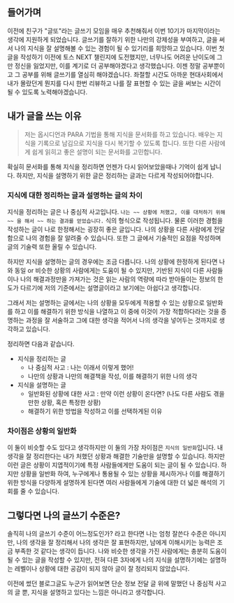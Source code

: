 ## 들어가며
이전에 친구가 "글또"라는 글쓰기 모임을 매우 추천해줘서 이번 10기가 마지막이라는 생각에 지원하게 되었습니다. 글쓰기를 잘하기 위한 나만의 강제성을 부여하고, 글을 써서 나의 지식을 잘 설명해볼 수 있는 경험이 될 수 있기리를 희망하고 있습니다.
이번 첫 글을 작성하기 이전에 토스 NEXT 챌린지에 도전했지만, 너무나도 어려운 난이도에 그만 정신을 잃었지만, 이를 계기로 더 공부해야겠다고 생각했습니다.
이젠 정말 공부뿐이고 그 공부를 위해 글쓰기를 열심히 해야겠습니다. 좌절할 시간도 아까운 현대사회에서 내가 몰랐던게 뭔지를 다시 한번 리뷰하고 나를 잘 표현할 수 있는 글을 써보는 시간이 될 수 있도록 노력해야겠습니다.

## 내가 글을 쓰는 이유

> 저는 옵시디언과 PARA 기법을 통해 지식을 문서화를 하고 있습니다. 배우는 지식을 기록으로 남김으로 지식을 다시 복기할 수 있도록 합니다. 또한 다른 사람에게 쉽게 읽히고 좋은 설명이 되는 문서화를 고민합니다.

확실히 문서화를 통해 지식을 정리하면 언젠가 다시 읽어보았을때나 기억이 쉽게 납니다. 하지만, 지식을 설명하기 위한 글은 정리하는 글과는 다르게 작성되어야합니다. 

### 지식에 대한 정리하는 글과 설명하는 글의 차이
지식을 정리하는 글은 나 중심적 사고입니다. `나는 ~~ 상황에 처했고, 이를 대처하기 위해 ~~ 을 해서 ~~ 하는 결과를 얻었습니다.` 식의 형식으로 작성됩니다.
물론 이러한 경험을 작성하는 글이 나로 한정해서는 굉장히 좋은 글입니다. 나의 상황을 다른 사람에게 전달함으로 나의 경험을 잘 알려줄 수 있습니다. 또한 그 글에서 기술적인 요점을 작성하며 글의 기술력 또한 올릴 수 있습니다.

하지만 지식을 설명하는 글의 경우에는 조금 다릅니다. 나의 상황에 한정하게 된다면 나와 동일 or 비슷한 상황의 사람에게는 도움이 될 수 있지만, 기반된 지식이 다른 사람들이나 나의 해결과정만을 가져가는 것은 읽는 사람의 역량에 따라 받아들이는 정보의 한도가 다르기에 저의 기준에서는 설명글이라고 보기에는 아쉽다고 생각합니다.

그래서 저는 설명하는 글에서는 나의 상황을 모두에게 적용할 수 있는 상황으로 일반화를 하고 이를 해결하기 위한 방식을 나열하고 이 중에 이것이 가장 적합하다라는 것을 증명하는 과정을 잘 서술하고 그에 대한 생각을 적어서 나의 생각을 넣어두는 것까지로 생각하고 있습니다.

정리하면 다음과 같습니다.
* 지식을 정리하는 글
	* 나 중심적 사고 : 나는 이래서 이렇게 했어!
	* 나만의 상황과 나만의 해결책을 작성, 이를 해결하기 위한 나의 생각
* 지식을 설명하는 글
	* 일반화된 상황에 대한 사고 : 만약 이런 상황이 온다면? (나도 다른 사람도 겪을 만한 상황, 혹은 특정한 상황)
	* 해결하기 위한 방법을 작성하고 이를 선택하게된 이유

### 차이점은 상황의 일반화
이 둘이 비슷할 수도 있다고 생각하지만 이 둘의 가장 차이점은 `지식의 일반화`입니다. 내 생각을 잘 정리한다는 내가 처했던 상황과 해결한 기술만을 설명할 수 있습니다. 하지만 이런 글은 상황이 지엽적이기에 특정 사람들에게만 도움이 되는 글이 될 수 있습니다. 
하지만 상황을 일반화 하여, 누구에게나 통용될 수 있는 상황을 제시하거나 이를 해결하기 위한 방식을 다양하게 설명하게 된다면 여러 사람들에게 기술에 대한 더 넓은 해석의 기회를 줄 수 있습니다.

## 그렇다면 나의 글쓰기 수준은?
솔직히 나의 글쓰기 수준이 어느정도인가? 라고 한다면 나는 엄청 잘쓴다 수준은 아니지만, 나의 생각을 잘 정리해서 나의 생각은 잘 표현하지만, 남에게 이해시키는 능력은 조금 부족한 것 같다는 생각이 듭니다. 나와 비슷한 생각을 가진 사람에게는 충분히 도움이 될 수 있는 글을 작성할 수 있지만, 전혀 다른 3자에게 나의 지식을 설명하기에는 설명하는 레벨이나 상황에 대한 공감이 되지 않아 글이 잘 정리되지 않았습니다.

이전에 썼던 블로그글도 누군가 읽어보면 단순 정보 전달 글 위에 말했던 나 중심적 사고의 글 뿐, 지식을 설명하고 있다는 느낌은 아니라고 생각합니다.






